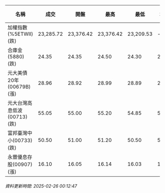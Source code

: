 | 名稱 | 成交 | 開盤 | 最高 | 最低 | 均價 | 成交金額(億) | 昨收 | 漲跌幅 | 漲跌 | 總量 | 昨量 | 振幅 |
| -------- | -------- | -------- | -------- |-------- | -------- | -------- |-------- |-------- |-------- | -------- | -------- |-------- |
|加權指數(%5ETWII) (跌)|23,285.72|23,376.42|23,376.42|23,209.53|-|3,929.20|23,565.31|1.19%|279.59|7,403,032|0|0.71%|
|合庫金(5880) (跌)|24.35|24.35|24.50|24.30|24.38|2.05|24.40|0.20%|0.05|8,391|8,129|0.82%|
|元大美債20年(00679B) (漲)|28.96|28.92|28.99|28.89|28.95|19.37|28.70|0.91%|0.26|66,895|39,248|0.35%|
|元大台灣高息低波(00713) (跌)|55.05|55.00|55.20|54.85|55.01|5.88|55.10|0.09%|0.05|10,697|7,870|0.64%|
|富邦臺灣中小(00733) (跌)|50.50|51.00|51.20|50.50|50.80|1.17|51.35|1.66%|0.85|2,300|1,973|1.36%|
|永豐優息存股(00907) (漲)|16.10|16.05|16.14|16.03|16.10|0.657|16.08|0.12%|0.02|4,083|2,544|0.68%|
###### 資料更新時間: 2025-02-26 00:12:47